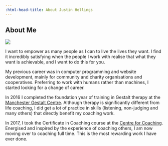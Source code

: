 ```yaml
---
:html-head-title: About Justin Hellings
---
```

## About Me

<div class="about-justin-hellings-flex-container">
    <div class="box">
        <img src="/assets/img/justin-hellings-photo.jpg">
    </div>
    <div class="box">
        <p>I want to empower as many people as I can to live the lives they want. I find it incredibly satisfying when the people I work with realise that what they want is achievable, and I want to do this for you.</p>
        <p>My previous career was in computer programming and website development, mainly for community and charity organisations and cooperatives. Preferring to work with humans rather than machines, I started looking for a change of career.</p>
        <p>In 2016  I completed the foundation year of training in Gestalt therapy at the <a href="//mgc.org.uk">Manchester Gestalt Centre</a>. Although therapy is significantly different from life coaching, I did get a lot of practice in skills (listening, non-judging and many others) that directly benefit my coaching work.</p>
        <p>In 2017, I took the Certificate in Coaching course at the <a href="//www.centreforcoaching.com/">Centre for Coaching</a>. Energised and inspired by the experience of coaching others, I am now moving over to coaching full time. This is the most rewarding work I have ever done.</p>
    </div>
</div>
